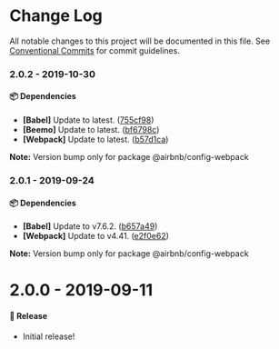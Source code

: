 # Change Log

All notable changes to this project will be documented in this file.
See [Conventional Commits](https://conventionalcommits.org) for commit guidelines.

### 2.0.2 - 2019-10-30

#### 📦 Dependencies

- **[Babel]** Update to latest. ([755cf98](https://github.com/airbnb/nimbus/commit/755cf98))
- **[Beemo]** Update to latest. ([bf6798c](https://github.com/airbnb/nimbus/commit/bf6798c))
- **[Webpack]** Update to latest. ([b57d1ca](https://github.com/airbnb/nimbus/commit/b57d1ca))

**Note:** Version bump only for package @airbnb/config-webpack





### 2.0.1 - 2019-09-24

#### 📦 Dependencies

- **[Babel]** Update to v7.6.2. ([b657a49](https://github.com/airbnb/nimbus/commit/b657a49))
- **[Webpack]** Update to v4.41. ([e2f0e62](https://github.com/airbnb/nimbus/commit/e2f0e62))

**Note:** Version bump only for package @airbnb/config-webpack





# 2.0.0 - 2019-09-11

#### 🎉 Release

- Initial release!
